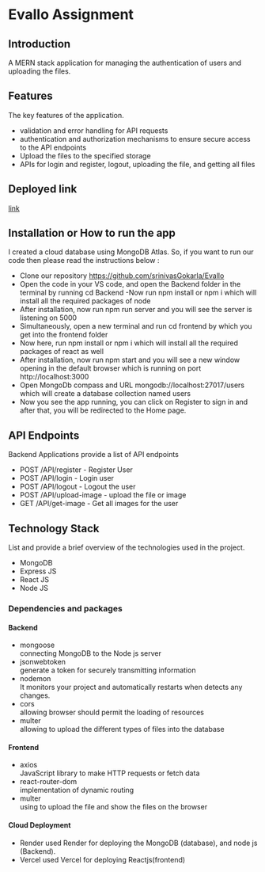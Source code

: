 ﻿# Evallo Assignment


## Introduction
A MERN stack application for managing the authentication of users and uploading the files.

## Features
The key features of the application.

- validation and error handling for API requests
- authentication and authorization mechanisms to ensure secure access to the API endpoints
- Upload the files to the specified storage
- APIs for login and register, logout, uploading the file,  and getting all files


## Deployed link
[link](https://drive.google.com/file/d/19n9gjU_E6xOPYh7kMaeyKqY-_ydj4V96/view?usp=sharing)

## Installation or How to run the app
I created a cloud database using MongoDB Atlas. So, if you want to run our code then please read the instructions below :
- Clone our repository https://github.com/srinivasGokarla/Evallo
- Open the code in your VS code, and open the Backend folder in the terminal by running cd Backend
-Now run npm install or npm i which will install all the required packages of node
- After installation, now run npm run server and  you will see the server is listening on 5000 
- Simultaneously, open a new terminal and run cd frontend by which you get into the frontend folder
- Now here, run npm install or npm i which will install all the required packages of react as well
- After installation, now run npm start and  you will see a new window opening in the default browser which is running on port http://localhost:3000
- Open MongoDb compass and URL mongodb://localhost:27017/users which will create a database collection named users
- Now you see the app running, you can click on Register to sign in and after that, you will be redirected to the Home page.

## API Endpoints
Backend Applications provide a list of API endpoints
- POST /API/register - Register User
- POST /API/login - Login user
- POST /API/logout - Logout the user
- POST /API/upload-image - upload the file or image
- GET /API/get-image - Get all images for the user


## Technology Stack
List and provide a brief overview of the technologies used in the project.

- MongoDB
- Express JS
- React JS
- Node JS
 
 ### Dependencies and packages

#### Backend

- mongoose<br/>
  connecting MongoDB to the Node js server
- jsonwebtoken<br/>
  generate a token for securely transmitting information
- nodemon<br/>
  It monitors your project and automatically restarts when detects any changes.
- cors<br/>
  allowing browser should permit the loading of resources
- multer<br/>
  allowing to upload the different types of files into the database

#### Frontend
- axios<br/>
  JavaScript library to make HTTP requests or fetch data
- react-router-dom<br/>
  implementation of dynamic routing
- multer<br/>
  using to upload the file and show the files on the browser
  
  
#### Cloud Deployment

- Render
used Render for deploying the MongoDB (database), and node js (Backend).
- Vercel 
used Vercel for deploying Reactjs(frontend)

